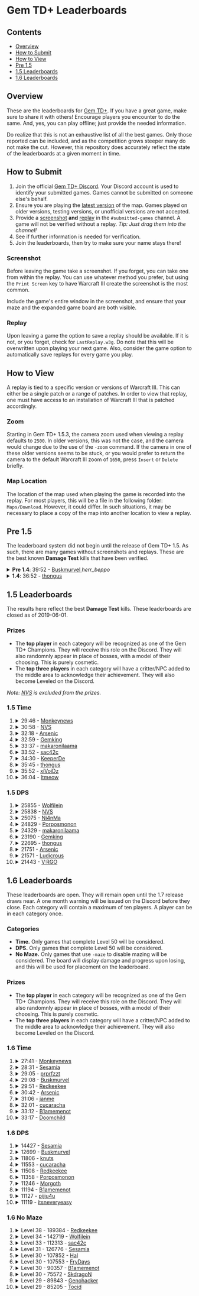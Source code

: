 # Gem TD+ Leaderboards

## Contents

- [Overview](#overview)
- [How to Submit](#how-to-submit)
- [How to View](#how-to-view)
- [Pre 1.5](#pre-15)
- [1.5 Leaderboards](#15-leaderboards)
- [1.6 Leaderboards](#16-leaderboards)

## Overview

These are the leaderboards for [Gem TD+].  If you have a great game, make
sure to share it with others!  Encourage players you encounter to do the
same.  And, yes, you can play offline; just provide the needed information.

Do realize that this is not an exhaustive list of all the best games.  Only
those reported can be included, and as the competition grows steeper many do
not make the cut.  However, this repository does accurately reflect the
state of the leaderboards at a given moment in time.

[Gem TD+]: https://github.com/nvs/gem

## How to Submit

1. Join the official [Gem TD+ Discord].  Your Discord account is used to
   identify your submitted games.  Games cannot be submitted on someone
   else's behalf.
2. Ensure you are playing the [latest version] of the map.  Games played on
   older versions, testing versions, or unofficial versions are not
   accepted.
3. Provide a [screenshot](#screenshot) **and** [replay](#replay) in the
   `#submitted-games` channel.  A game will not be verified without a
   replay. *Tip: Just drag them into the channel!*
4. See if further information is needed for verification.
5. Join the leaderboards, then try to make sure your name stays there!

[Gem TD+ Discord]: https://discord.gg/PxNNp77
[latest version]: https://github.com/nvs/gem/releases/latest

### Screenshot

Before leaving the game take a screenshot.  If you forget, you can take one
from within the replay.  You can use whatever method you prefer, but using
the `Print Screen` key to have Warcraft III create the screenshot is the
most common.

Include the game's entire window in the screenshot, and ensure that your
maze and the expanded game board are both visible.

### Replay

Upon leaving a game the option to save a replay should be available.  If it
is not, or you forget, check for `LastReplay.w3g`.  Do note that this will
be overwritten upon playing your next game.  Also, consider the game option
to automatically save replays for every game you play.

## How to View

A replay is tied to a specific version or versions of Warcraft III.  This
can either be a single patch or a range of patches.  In order to view that
replay, one must have access to an installation of Warcraft III that is
patched accordingly.

### Zoom

Starting in Gem TD+ 1.5.3, the camera zoom used when viewing a replay
defaults to `2500`.  In older versions, this was not the case, and the
camera would change due to the use of the `-zoom` command.  If the camera in
one of these older versions seems to be stuck, or you would prefer to return
the camera to the default Warcraft III zoom of `1650`, press `Insert` or
`Delete` briefly.

### Map Location

The location of the map used when playing the game is recorded into the
replay.  For most players, this will be a file in the following folder:
`Maps/Download`.  However, it could differ.  In such situations, it may be
necessary to place a copy of the map into another location to view a replay.

## Pre 1.5

The leaderboard system did not begin until the release of Gem TD+ 1.5.  As
such, there are many games without screenshots and replays.  These are the
best known **Damage Test** kills that have been verified.

<details>
<summary><strong>Pre 1.4</strong>: 39:52 -
    <a href="https://discordapp.com/users/148133151678529536">
        Buskmurvel
    </a> <em>herr_beppo</em>
</summary>

- Patch: Unknown.  Most likely 1.26.
- Version: Bryvx's Gem TD 3.1
- Notes: The video says Gem TD 4.0.  However, there is no actual gameplay
  difference between that unofficial version and the last official version
  by Bryvx.  Until Gem TD+ 1.4.0, the gameplay and balance between the
  original Gem TD and that of Gem TD Plus were essentially the same.
- [Video](https://www.youtube.com/watch?v=Mydun82zEX8)

![](other/39_52-herr_beppo.jpg?raw=true)
</details>

<details>
<summary><strong>1.4</strong>: 36:52 -
    <a href="https://discordapp.com/users/299914362695450624">
        thongus
    </a>
</summary>

- Patch: 1.28.5
- Version: [1.4.0]
- [Replay](1.4/36_52-thongus-1.28.5-1.4.0.w3g?raw=true)

![](1.4/36_52-thongus-1.28.5-1.4.0.jpg?raw=true)
</details>

## 1.5 Leaderboards

The results here reflect the best **Damage Test** kills.  These leaderboards
are closed as of 2019-06-01.

[NVS]: https://github.com/nvs

### Prizes

- The **top player** in each category will be recognized as one of the Gem
  TD+ Champions.  They will receive this role on the Discord.  They will
  also randomnly appear in place of bosses, with a model of their choosing.
  This is purely cosmetic.
- The **top three players** in each category will have a critter/NPC added
  to the middle area to acknowledge their achievement.  They will also
  become Leveled on the Discord.

*Note: [NVS] is excluded from the prizes.*

### 1.5 Time

1.  <details>
    <summary>29:46 -
        <a href="https://discordapp.com/users/171314221232029696">
            Monkeynews
        </a>
    </summary>

    - Patch: 1.30.4
    - Version: [1.5.4]
    - [Replay](1.5/time/29_46-Monkeynews-1.30.4-1.5.4.w3g?raw=true)
    - [Video](https://www.youtube.com/watch?v=HG4u4zUayp4)

    ![](1.5/time/29_46-Monkeynews-1.30.4-1.5.4.jpg?raw=true)
    </details>

3.  <details>
    <summary>30:58 -
        <a href="https://discordapp.com/users/136301709113688064">
            NVS
        </a>
    </summary>

    - Patch: 1.31.0
    - Version: [1.5.5]
    - [Replay](1.5/time/30_58-NVS-1.31.0-1.5.5.w3g?raw=true)

    ![](1.5/time/30_58-NVS-1.31.0-1.5.5.jpg?raw=true)
    </details>

2.  <details>
    <summary>32:18 -
        <a href="https://discordapp.com/users/160915097206784009">
            Arsenic
        </a>
    </summary>

    - Patch: 1.30.4
    - Version: [1.5.4]
    - [Replay](1.5/time/32_18-Arsenic-1.30.4-1.5.4.w3g?raw=true)

    ![](1.5/time/32_18-Arsenic-1.30.4-1.5.4.jpg?raw=true)
    </details>

4.  <details>
    <summary>32:59 -
        <a href="https://discordapp.com/users/242683507095109634">
            Gemking
        </a>
    </summary>

    - Patch: 1.30.4
    - Version: [1.5.4]
    - [Replay](1.5/time/32_59-Gemking-1.30.4-1.5.4.w3g?raw=true)

    ![](1.5/time/32_59-Gemking-1.30.4-1.5.4.jpg?raw=true)
    </details>

5.  <details>
    <summary>33:37 -
        <a href="https://discordapp.com/users/235474089815310341">
            makaronilaama
        </a>
    </summary>

    - Patch: 1.30.4
    - Version: [1.5.4]
    - [Replay](1.5/time/33_37-makaronilaama-1.30.4-1.5.4.w3g?raw=true)

    ![](1.5/time/33_37-makaronilaama-1.30.4-1.5.4.jpg?raw=true)
    </details>

6.  <details>
    <summary>33:52 -
        <a href="https://discordapp.com/users/242041566275960832">
            sac42c
        </a>
    </summary>

    - Patch: 1.30.4
    - Version: [1.5.4]
    - [Replay](1.5/time/33_52-sac42c-1.30.4-1.5.4.w3g?raw=true)

    ![](1.5/time/33_52-sac42c-1.30.4-1.5.4.jpg?raw=true)
    </details>

7.  <details>
    <summary>34:30 -
        <a href="https://discordapp.com/users/305710318557069314">
            KeeperDe
        </a>
    </summary>

    - Patch: 1.30.4
    - Version: [1.5.4]
    - [Replay](1.5/time/34_30-KeeperDe-1.5.4-1.30.4.w3g?raw=true)

    ![](1.5/time/34_30-KeeperDe-1.5.4-1.30.4.jpg?raw=true)
    </details>

8.  <details>
    <summary>35:45 -
        <a href="https://discordapp.com/users/299914362695450624">
            thongus
        </a>
    </summary>

    - Patch: 1.30.4
    - Version: [1.5.3]
    - [Replay](1.5/time/35_45-thongus-1.30.4-1.5.3.w3g?raw=true)

    ![](1.5/time/35_45-thongus-1.30.4-1.5.3.jpg?raw=true)
    </details>

9.  <details>
    <summary>35:52 -
        <a href="https://discordapp.com/users/517156281925107723">
            xiVoiDz
        </a>
    </summary>

    - Patch: 1.30.4
    - Version: [1.5.2]
    - [Replay](1.5/time/35_52-xiVoiDz-1.30.4-1.5.2.w3g?raw=true)

    ![](1.5/time/35_52-xiVoiDz-1.30.4-1.5.2.jpg?raw=true)
    </details>

10. <details>
    <summary>36:04 -
        <a href="https://discordapp.com/users/124327547038203904">
            ltmeow
        </a>
    </summary>

    - Patch: 1.30.4
    - Version: [1.5.2]
    - [Replay](1.5/time/36_04-ltmeow-1.30.4-1.5.2.w3g?raw=true)

    ![](1.5/time/36_04-ltmeow-1.30.4-1.5.2.jpg?raw=true)
    </details>

### 1.5 DPS

1.  <details>
    <summary>25855 -
        <a href="https://discordapp.com/users/520945994519543808">
            Wolfilein
        </a>
    </summary>

    - Patch: 1.30.4
    - Version: [1.5.3]
    - [Replay](1.5/dps/25855-Wolfilein-1.30.4-1.5.3.w3g?raw=true)

    ![](1.5/dps/25855-Wolfilein-1.30.4-1.5.3.jpg?raw=true)
    </details>

2.  <details>
    <summary>25838 -
        <a href="https://discordapp.com/users/136301709113688064">
            NVS
        </a>
    </summary>

    - Patch: 1.30.2
    - Version: [1.5.1]
    - [Replay](1.5/dps/25838-NVS-1.30.2-1.5.1.w3g?raw=true)

    ![](1.5/dps/25838-NVS-1.30.2-1.5.1.jpg?raw=true)
    </details>

3.  <details>
    <summary>25075 -
        <a href="https://discordapp.com/users/156087832983633920">
            Ni4nMa
        </a>
    </summary>

    - Patch: 1.30.4
    - Version: [1.5.4]
    - [Replay](1.5/dps/25075-Ni4nMa-1.30.4-1.5.4.w3g?raw=true)

    ![](1.5/dps/25075-Ni4nMa-1.30.4-1.5.4.jpg?raw=true)
    </details>

4.  <details>
    <summary>24829 -
        <a href="https://discordapp.com/users/242718937551339520">
            Porposmonon
        </a>
    </summary>

    - Patch: 1.30.4
    - Version: [1.5.4]
    - [Replay](1.5/dps/24829-Porposmonon-1.30.4-1.5.4.w3g?raw=true)

    ![](1.5/dps/24829-Porposmonon-1.30.4-1.5.4.jpg?raw=true)
    </details>

5.  <details>
    <summary>24329 -
        <a href="https://discordapp.com/users/235474089815310341">
            makaronilaama
        </a>
    </summary>

    - Patch: 1.30.4
    - Version: [1.5.4]
    - [Replay](1.5/dps/24329-makaronilaama-1.30.4-1.5.4.w3g?raw=true)

    ![](1.5/dps/24329-makaronilaama-1.30.4-1.5.4.jpg?raw=true)
    </details>

6.  <details>
    <summary>23190 -
        <a href="https://discordapp.com/users/242683507095109634">
            Gemking
        </a>
    </summary>

    - Patch: 1.30.4
    - Version: [1.5.4]
    - [Replay](1.5/dps/23190-Gemking-1.30.4-1.5.4.w3g?raw=true)

    ![](1.5/dps/23190-Gemking-1.30.4-1.5.4.jpg?raw=true)
    </details>

7.  <details>
    <summary>22695 -
        <a href="https://discordapp.com/users/299914362695450624">
            thongus
        </a>
    </summary>

    - Patch: 1.30.4
    - Version: [1.5.4]
    - [Replay](1.5/dps/22695-thongus-1.30.4-1.5.4.w3g?raw=true)

    ![](1.5/dps/22695-thongus-1.30.4-1.5.4.jpg?raw=true)
    </details>

8.  <details>
    <summary>21751 -
        <a href="https://discordapp.com/users/160915097206784009">
            Arsenic
        </a>
    </summary>

    - Patch: 1.30.4
    - Version: [1.5.4]
    - [Replay](1.5/dps/21751-Arsenic-1.30.4-1.5.4.w3g?raw=true)

    ![](1.5/dps/21751-Arsenic-1.30.4-1.5.4.jpg?raw=true)
    </details>

9.  <details>
    <summary>21571 -
        <a href="https://discordapp.com/users/172426184548810752">
            Ludicrous
        </a>
    </summary>

    - Patch: 1.30.2
    - Version: [1.5.1]
    - [Replay](1.5/dps/21571-Ludicrous-1.30.2-1.5.1.w3g?raw=true)

    ![](1.5/dps/21571-Ludicrous-1.30.2-1.5.1.jpg?raw=true)
    </details>

10. <details>
    <summary>21443 -
        <a href="https://discordapp.com/users/234445811813974017">
            V:RGO
        </a>
    </summary>

    - Patch: 1.30.4
    - Version: [1.5.3]
    - [Replay](1.5/dps/21443-V:RGO-1.30.4-1.5.3.w3g?raw=true)

    ![](1.5/dps/21443-V:RGO-1.30.4-1.5.3.jpg?raw=true)
    </details>

## 1.6 Leaderboards

These leaderboards are open.  They will remain open until the 1.7 release
draws near.  A one month warning will be issued on the Discord before they
close.  Each category will contain a maximum of ten players.  A player can
be in each category once.

### Categories

- **Time.** Only games that complete Level 50 will be considered.
- **DPS.** Only games that complete Level 50 will be considered.
- **No Maze.** Only games that use `-maze` to disable mazing will be
  considered.  The board will display damage and progress upon losing, and
  this will be used for placement on the leaderboard.

### Prizes

- The **top player** in each category will be recognized as one of the Gem
  TD+ Champions.  They will receive this role on the Discord.  They will
  also randomnly appear in place of bosses, with a model of their choosing.
  This is purely cosmetic.
- The **top three players** in each category will have a critter/NPC added
  to the middle area to acknowledge their achievement.  They will also
  become Leveled on the Discord.

### 1.6 Time

1.  <details>
    <summary>27:41 -
        <a href="https://discordapp.com/users/171314221232029696">
            Monkeynews
        </a>
    </summary>

    - Patch: 1.31.1
    - Version: [1.6.3]
    - [Replay](1.6/time/27:41-Monkeynews-1.31.1-1.6.3.w3g?raw=true)

    ![](1.6/time/27:41-Monkeynews-1.31.1-1.6.3.jpg?raw=true)
    </details>

2.  <details>
    <summary>28:31 -
        <a href="https://discordapp.com/users/330183643215429633">
            Sesamia
        </a>
    </summary>

    - Patch: 1.31.1
    - Version: [1.6.5]
    - [Replay](1.6/time/28:31-Sesamia-1.31.1-1.6.5.w3g?raw=true)

    ![](1.6/time/28:31-Sesamia-1.31.1-1.6.5.jpg?raw=true)
    </details>

3.  <details>
    <summary>29:05 -
        <a href="https://discordapp.com/users/145853647052341249">
            prprfzzt
        </a>
    </summary>

    - Patch: 1.31.1
    - Version: [1.6.5]
    - [Replay](1.6/time/29:05-prprfzzt-1.31.1-1.6.5.w3g?raw=true)

    ![](1.6/time/29:05-prprfzzt-1.31.1-1.6.5.jpg?raw=true)
    </details>

4.  <details>
    <summary>29:08 -
        <a href="https://discordapp.com/users/148133151678529536">
            Buskmurvel
        </a>
    </summary>

    - Patch: 1.31.1
    - Version: [1.6.3]
    - [Replay](1.6/time/29:08-Buskmurvel-1.31.1-1.6.3.w3g?raw=true)

    ![](1.6/time/29:08-Buskmurvel-1.31.1-1.6.3.jpg?raw=true)
    </details>

5.  <details>
    <summary>29:51 -
        <a href="https://discordapp.com/users/104819373297901568">
            Redkeekee
        </a>
    </summary>

    - Patch: 1.31.1
    - Version: [1.6.6]
    - [Replay](1.6/time/29:51-Redkeekee-1.31.1-1.6.6.w3g?raw=true)

    ![](1.6/time/29:51-Redkeekee-1.31.1-1.6.6.jpg?raw=true)
    </details>

6.  <details>
    <summary>30:42 -
        <a href="https://discordapp.com/users/160915097206784009">
            Arsenic
        </a>
    </summary>

    - Patch: 1.31.1
    - Version: [1.6.5]
    - [Replay](1.6/time/30:42-Arsenic-1.31.1-1.6.5.w3g?raw=true)

    ![](1.6/time/30:42-Arsenic-1.31.1-1.6.5.jpg?raw=true)
    </details>

7.  <details>
    <summary>31:06 -
        <a href="https://discordapp.com/users/346841019113013248">
            janme
        </a>
    </summary>

    - Patch: 1.31.1
    - Version: [1.6.6]
    - [Replay](1.6/time/31:06-hashstit-1.31.1-1.6.6.w3g?raw=true)

    ![](1.6/time/31:06-hashstit-1.31.1-1.6.6.jpg?raw=true)
    </details>

8.  <details>
    <summary>32:01 -
        <a href="https://discordapp.com/users/474330320167239702">
            cucaracha
        </a>
    </summary>

    - Patch: 1.31.1
    - Version: [1.6.5]
    - [Replay](1.6/time/32:01-cucaracha-1.31.1-1.6.5.w3g?raw=true)

    ![](1.6/time/32:01-cucaracha-1.31.1-1.6.5.jpg?raw=true)
    </details>

9.  <details>
    <summary>33:12 -
        <a href="https://discordapp.com/users/278998936780406784">
            B1amemenot
        </a>
    </summary>

    - Patch: 1.31.1
    - Version: [1.6.6]
    - [Replay](1.6/time/33:12-B1amemenot-1.31.1-1.6.6.w3g?raw=true)

    ![](1.6/time/33:12-B1amemenot-1.31.1-1.6.6.jpg?raw=true)
    </details>

10. <details>
    <summary>33:17 -
        <a href="https://discordapp.com/users/165467020639469568">
            Doomchild
        </a>
    </summary>

    - Patch: 1.31.1
    - Version: [1.6.5]
    - [Replay](1.6/time/33:17-Doomchild-1.31.1-1.6.5.w3g?raw=true)

    ![](1.6/time/33:17-Doomchild-1.31.1-1.6.5.jpg?raw=true)
    </details>

### 1.6 DPS

1.  <details>
    <summary>14427 -
        <a href="https://discordapp.com/users/330183643215429633">
            Sesamia
        </a>
    </summary>

    - Patch: 1.31.1
    - Version: [1.6.6]
    - [Replay](1.6/dps/14427-Sesamia-1.31.1-1.6.6.w3g?raw=true)

    ![](1.6/dps/14427-Sesamia-1.31.1-1.6.6.jpg?raw=true)
    </details>

2.  <details>
    <summary>12699 -
        <a href="https://discordapp.com/users/148133151678529536">
            Buskmurvel
        </a>
    </summary>

    - Patch: 1.31.1
    - Version: [1.6.5]
    - [Replay](1.6/dps/12699-Buskmurvel-1.31.1-1.6.5.w3g?raw=true)

    ![](1.6/dps/12699-Buskmurvel-1.31.1-1.6.5.jpg?raw=true)
    </details>

3.  <details>
    <summary>11806 -
        <a href="https://discordapp.com/users/175430560691257344">
            knuts
        </a>
    </summary>

    - Patch: 1.31.1
    - Version: [1.6.3]
    - [Replay](1.6/dps/11806-knuts-1.31.1-1.6.3.w3g?raw=true)

    ![](1.6/dps/11806-knuts-1.31.1-1.6.3.jpg?raw=true)
    </details>

4.  <details>
    <summary>11553 -
        <a href="https://discordapp.com/users/474330320167239702">
            cucaracha
        </a>
    </summary>

    - Patch: 1.31.1
    - Version: [1.6.5]
    - [Replay](1.6/dps/11553-cucaracha-1.31.1-1.6.5.w3g?raw=true)

    ![](1.6/dps/11553-cucaracha-1.31.1-1.6.5.jpg?raw=true)
    </details>

5.  <details>
    <summary>11508 -
        <a href="https://discordapp.com/users/104819373297901568">
            Redkeekee
        </a>
    </summary>

    - Patch: 1.31.1
    - Version: [1.6.6]
    - [Replay](1.6/dps/11508-Redkeekee-1.31.1-1.6.6.w3g?raw=true)

    ![](1.6/dps/11508-Redkeekee-1.31.1-1.6.6.jpg?raw=true)
    </details>

6.  <details>
    <summary>11358 -
        <a href="https://discordapp.com/users/242718937551339520">
            Porposmonon
        </a>
    </summary>

    - Patch: 1.31.1
    - Version: [1.6.0]
    - [Replay](1.6/dps/11358-Porposmonon-1.31.1-1.6.0.w3g?raw=true)

    ![](1.6/dps/11358-Porposmonon-1.31.1-1.6.0.jpg?raw=true)
    </details>

7.  <details>
    <summary>11246 -
        <a href="https://discordapp.com/users/248561283467706368">
            Morgoth
        </a>
    </summary>

    - Patch: 1.31.1
    - Version: [1.6.6]
    - [Replay](1.6/dps/11246-Morgoth-1.31.1-1.6.6.w3g?raw=true)

    ![](1.6/dps/11246-Morgoth-1.31.1-1.6.6.jpg?raw=true)
    </details>

8.  <details>
    <summary>11194 -
        <a href="https://discordapp.com/users/278998936780406784">
            B1amemenot
        </a>
    </summary>

    - Patch: 1.31.1
    - Version: [1.6.6]
    - [Replay](1.6/dps/11194-B1ameMeNot-1.31.1-1.6.6.w3g?raw=true)

    ![](1.6/dps/11194-B1ameMeNot-1.31.1-1.6.6.jpg?raw=true)
    </details>

9.  <details>
    <summary>11127 -
        <a href="https://discordapp.com/users/332326960283779073">
            pijiu4u
        </a>
    </summary>

    - Patch: 1.31.1
    - Version: [1.6.6]
    - [Replay](1.6/dps/11127-pijiu4u-1.31.1-1.6.6.w3g?raw=true)

    ![](1.6/dps/11127-pijiu4u-1.31.1-1.6.6.jpg?raw=true)
    </details>

10. <details>
    <summary>11119 -
        <a href="https://discordapp.com/users/518982437179752458">
            itsneveryeasy
        </a>
    </summary>

    - Patch: 1.31.1
    - Version: [1.6.5]
    - [Replay](1.6/dps/11119-itsnevereasy-1.31.1-1.6.5.w3g?raw=true)

    ![](1.6/dps/11119-itsnevereasy-1.31.1-1.6.5.jpg?raw=true)
    </details>

### 1.6 No Maze

1.  <details>
    <summary>Level 38 - 189384 -
        <a href="https://discordapp.com/users/104819373297901568">
            Redkeekee
        </a>
    </summary>

    - Patch: 1.31.1
    - Version: [1.6.5]
    - [Replay](1.6/no-maze/38_189384-Redkeekee-1.31.1-1.6.5.w3g?raw=true)

    ![](1.6/no-maze/38_189384-Redkeekee-1.31.1-1.6.5.jpg?raw=true)
    </details>

2.  <details>
    <summary>Level 34 - 142719 -
        <a href="https://discordapp.com/users/520945994519543808">
            Wolfilein
        </a>
    </summary>

    - Patch: 1.31.1
    - Version: [1.6.5]
    - [Replay](1.6/no-maze/34_142719-Wolfilein-1.31.1-1.6.5.w3g?raw=true)

    ![](1.6/no-maze/34_142719-Wolfilein-1.31.1-1.6.5.jpg?raw=true)
    </details>

3.  <details>
    <summary>Level 33 - 112313 -
        <a href="https://discordapp.com/users/242041566275960832">
            sac42c
        </a>
    </summary>

    - Patch: 1.31.1
    - Version: [1.6.5]
    - [Replay](1.6/no-maze/33_112313-sac42c-1.31.1-1.6.5.w3g?raw=true)

    ![](1.6/no-maze/33_112313-sac42c-1.31.1-1.6.5.jpg?raw=true)
    </details>

4.  <details>
    <summary>Level 31 - 126776 -
        <a href="https://discordapp.com/users/330183643215429633">
            Sesamia
        </a>
    </summary>

    - Patch: 1.31.1
    - Version: [1.6.5]
    - [Replay](1.6/no-maze/31_126776-Sesamia-1.31.1-1.6.5.w3g?raw=true)

    ![](1.6/no-maze/31_126776-Sesamia-1.31.1-1.6.5.jpg?raw=true)
    </details>

5.  <details>
    <summary>Level 30 - 107852 -
        <a href="https://discordapp.com/users/108427582340358144">
            Hal
        </a>
    </summary>

    - Patch: 1.31.1
    - Version: [1.6.5]
    - [Replay](1.6/no-maze/30_107852-Hal-1.31.1-1.6.5.w3g?raw=true)

    ![](1.6/no-maze/30_107852-Hal-1.31.1-1.6.5.jpg?raw=true)
    </details>

6.  <details>
    <summary>Level 30 - 107553 -
        <a href="https://discordapp.com/users/269810827706630146">
            FryDays
        </a>
    </summary>

    - Patch: 1.31.1
    - Version: [1.6.5]
    - [Replay](1.6/no-maze/30_107553-FryDays-1.31.1-1.6.5.w3g?raw=true)

    ![](1.6/no-maze/30_107553-FryDays-1.31.1-1.6.5.jpg?raw=true)
    </details>

7.  <details>
    <summary>Level 30 - 90357 -
        <a href="https://discordapp.com/users/278998936780406784">
            B1amemenot
        </a>
    </summary>

    - Patch: 1.31.1
    - Version: [1.6.6]
    - [Replay](1.6/no-maze/30_90357-B1ameMeNot-1.31.1-1.6.6.w3g?raw=true)

    ![](1.6/no-maze/30_90357-B1ameMeNot-1.31.1-1.6.6.jpg?raw=true)
    </details>

8.  <details>
    <summary>Level 30 - 75572 -
        <a href="https://discordapp.com/users/116603375210070021">
            SkdragoN
        </a>
    </summary>

    - Patch: 1.31.1
    - Version: [1.6.5]
    - [Replay](1.6/no-maze/30_75572-SkdragoN-1.31.1-1.6.5.w3g?raw=true)

    ![](1.6/no-maze/30_75572-SkdragoN-1.31.1-1.6.5.jpg?raw=true)
    </details>

9.  <details>
    <summary>Level 29 - 89843 -
        <a href="https://discordapp.com/users/124966970763378693">
            Genohacker
        </a>
    </summary>

    - Patch: 1.31.1
    - Version: [1.6.5]
    - [Replay](1.6/no-maze/29_89843-Genohacker-1.31.1-1.6.5.w3g?raw=true)

    ![](1.6/no-maze/29_89843-Genohacker-1.31.1-1.6.5.jpg?raw=true)
    </details>

10. <details>
    <summary>Level 29 - 85205 -
        <a href="https://discordapp.com/users/266942257649680385">
            Tocid
        </a>
    </summary>

    - Patch: 1.31.1
    - Version: [1.6.3]
    - [Replay](1.6/no-maze/29_85205-Tocid-1.31.1-1.6.3.w3g?raw=true)

    ![](1.6/no-maze/29_85205-Tocid-1.31.1-1.6.3.jpg?raw=true)
    </details>

[1.4.0]: https://github.com/nvs/gem/releases/tag/v1.4.0
[1.5.1]: https://github.com/nvs/gem/releases/tag/v1.5.1
[1.5.2]: https://github.com/nvs/gem/releases/tag/v1.5.2
[1.5.3]: https://github.com/nvs/gem/releases/tag/v1.5.3
[1.5.4]: https://github.com/nvs/gem/releases/tag/v1.5.4
[1.5.5]: https://github.com/nvs/gem/releases/tag/v1.5.5
[1.6.0]: https://github.com/nvs/gem/releases/tag/v1.6.0
[1.6.1]: https://github.com/nvs/gem/releases/tag/v1.6.1
[1.6.2]: https://github.com/nvs/gem/releases/tag/v1.6.2
[1.6.3]: https://github.com/nvs/gem/releases/tag/v1.6.3
[1.6.4]: https://github.com/nvs/gem/releases/tag/v1.6.4
[1.6.5]: https://github.com/nvs/gem/releases/tag/v1.6.5
[1.6.6]: https://github.com/nvs/gem/releases/tag/v1.6.6
